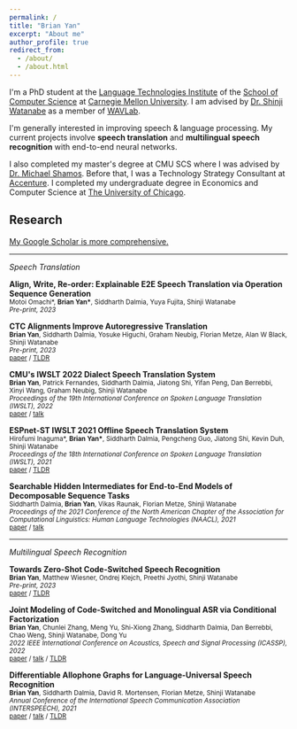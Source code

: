 ```yaml
---
permalink: /
title: "Brian Yan"
excerpt: "About me"
author_profile: true
redirect_from: 
  - /about/
  - /about.html
---
```

I'm a PhD student at the [Language Technologies Institute](https://lti.cs.cmu.edu) of the [School of Computer Science](https://cs.cmu.edu) at [Carnegie Mellon University](https://cmu.edu). I am advised by [Dr. Shinji Watanabe](https://sites.google.com/view/shinjiwatanabe) as a member of [WAVLab](https://shinjiwlab.github.io).

I'm generally interested in improving speech & language processing. My current projects involve **speech translation** and **multilingual speech recognition** with end-to-end neural networks.

I also completed my master's degree at CMU SCS where I was advised by [Dr. Michael Shamos](http://euro.ecom.cmu.edu/shamos.html). Before that, I was a Technology Strategy Consultant at [Accenture](https://accenture.com/strategy/consulting). I completed my undergraduate degree in Economics and Computer Science at [The University of Chicago](https://uchicago.edu).

## Research

[My Google Scholar is more comprehensive.](https://scholar.google.com/citations?user=Pn3DcuUAAAAJ&hl=en)

***

*Speech Translation*

**Align, Write, Re-order: Explainable E2E Speech Translation via Operation Sequence Generation**\
<sub>Motoi Omachi\*, **Brian Yan\***, Siddharth Dalmia, Yuya Fujita, Shinji Watanabe</sub>\
<sub>*Pre-print, 2023*</sub>

**CTC Alignments Improve Autoregressive Translation**\
<sub>**Brian Yan**, Siddharth Dalmia, Yosuke Higuchi, Graham Neubig, Florian Metze, Alan W Black, Shinji Watanabe</sub>\
<sub>*Pre-print, 2023*</sub>\
<sub>[paper](https://arxiv.org/abs/2210.05200) / [TLDR](https://twitter.com/brianyan918/status/1580309616122290176?s=20&t=kZAycuSKXZ6CuCoDR8nLrA)</sub>

**CMU's IWSLT 2022 Dialect Speech Translation System**\
<sub>**Brian Yan**, Patrick Fernandes, Siddharth Dalmia, Jiatong Shi, Yifan Peng, Dan Berrebbi, Xinyi Wang, Graham Neubig, Shinji Watanabe</sub>\
<sub>*Proceedings of the 19th International Conference on Spoken Language Translation (IWSLT), 2022*</sub>\
<sub>[paper](https://aclanthology.org/2022.iwslt-1.27/) / [talk](https:assets/yan2022cmu.pdf)</sub>

**ESPnet-ST IWSLT 2021 Offline Speech Translation System**\
<sub>Hirofumi Inaguma\*, **Brian Yan\***, Siddharth Dalmia, Pengcheng Guo, Jiatong Shi, Kevin Duh, Shinji Watanabe</sub>\
<sub>*Proceedings of the 18th International Conference on Spoken Language Translation (IWSLT), 2021*</sub>\
<sub>[paper](https://arxiv.org/abs/2107.00636) / [TLDR](https://twitter.com/brianyan918/status/1423341460359950344?s=20&t=kZAycuSKXZ6CuCoDR8nLrA)</sub>

**Searchable Hidden Intermediates for End-to-End Models of Decomposable Sequence Tasks**\
<sub>Siddharth Dalmia, **Brian Yan**, Vikas Raunak, Florian Metze, Shinji Watanabe</sub>\
<sub>*Proceedings of the 2021 Conference of the North American Chapter of the Association for Computational Linguistics: Human Language Technologies (NAACL), 2021*</sub>\
<sub>[paper](https://arxiv.org/abs/2105.00573) / [talk](https:assets/dalmia2021searchable.pdf)</sub>

***

*Multilingual Speech Recognition*

**Towards Zero-Shot Code-Switched Speech Recognition**\
<sub>**Brian Yan**, Matthew Wiesner, Ondrej Klejch, Preethi Jyothi, Shinji Watanabe</sub>\
<sub>*Pre-print, 2023*</sub>\
<sub>[paper](https://arxiv.org/abs/2211.01458) / [TLDR](https://twitter.com/brianyan918/status/1588331136807100416?s=20&t=kZAycuSKXZ6CuCoDR8nLrA)</sub>

**Joint Modeling of Code-Switched and Monolingual ASR via Conditional Factorization**\
<sub>**Brian Yan**, Chunlei Zhang, Meng Yu, Shi-Xiong Zhang, Siddharth Dalmia, Dan Berrebbi, Chao Weng, Shinji Watanabe, Dong Yu</sub>\
<sub>*2022 IEEE International Conference on Acoustics, Speech and Signal Processing (ICASSP), 2022*</sub>\
<sub>[paper](https://arxiv.org/abs/2111.15016) / [talk](https:assets/yan2022joint.pdf) / [TLDR](https://twitter.com/brianyan918/status/1466494724144046085?s=20&t=kZAycuSKXZ6CuCoDR8nLrA)</sub>

**Differentiable Allophone Graphs for Language-Universal Speech Recognition**\
<sub>**Brian Yan**, Siddharth Dalmia, David R. Mortensen, Florian Metze, Shinji Watanabe</sub>\
<sub>*Annual Conference of the International Speech Communication Association (INTERSPEECH), 2021*</sub>\
<sub>[paper](https://arxiv.org/abs/2107.11628) / [talk](https:assets/yan2021differentiable.pdf) / [TLDR](https://twitter.com/brianyan918/status/1420860185632022531?s=20&t=kZAycuSKXZ6CuCoDR8nLrA)</sub>
